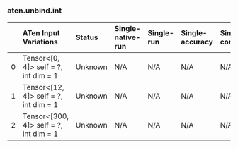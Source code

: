 ### aten.unbind.int
|    | ATen Input Variations                     | Status   | Single-native-run   | Single-run   | Single-accuracy   | Single-converted   |
|---:|:------------------------------------------|:---------|:--------------------|:-------------|:------------------|:-------------------|
|  0 | Tensor<[0, 4]> self = ?,<br>int dim = 1   | Unknown  | N/A                 | N/A          | N/A               | N/A                |
|  1 | Tensor<[12, 4]> self = ?,<br>int dim = 1  | Unknown  | N/A                 | N/A          | N/A               | N/A                |
|  2 | Tensor<[300, 4]> self = ?,<br>int dim = 1 | Unknown  | N/A                 | N/A          | N/A               | N/A                |

